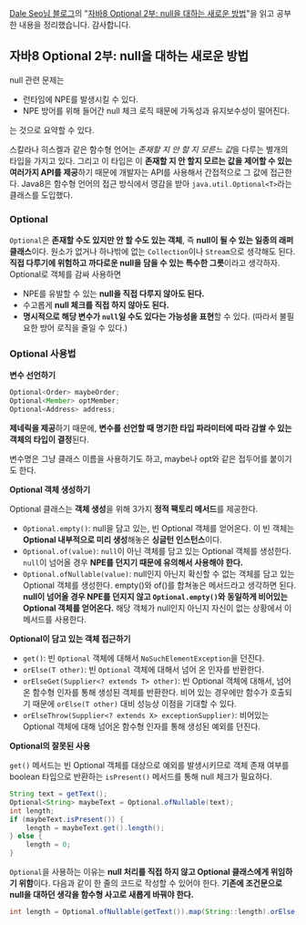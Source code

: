 [Dale Seo님 블로그](https://www.daleseo.com/)의 "[자바8 Optional 2부: null을 대하는 새로운 방법](https://www.daleseo.com/java8-optional-after/)"을 읽고 공부한 내용을 정리했습니다. 감사합니다.

## 자바8 Optional 2부: null을 대하는 새로운 방법

null 관련 문제는

- 런타임에 NPE를 발생시킬 수 있다.
- NPE 방어를 위해 들어간 null 체크 로직 때문에 가독성과 유지보수성이 떨어진다.

는 것으로 요약할 수 있다. 

스칼라나 히스켈과 같은 함수형 언어는 *존재할 지 안 할 지 모른느 값*을 다루는 별개의 타입을 가지고 있다. 그리고 이 타입은 이 **존재할 지 안 할지 모르는 값을 제어할 수 있는 여러가지 API를 제공**하기 때문에 개발자는 API를 사용해서 간접적으로 그 값에 접근한다. Java8은 함수형 언어의 접근 방식에서 영감을 받아 `java.util.Optional<T>`라는 클래스를 도입했다. 

### Optional

`Optional`은 **존재할 수도 있지만 안 할 수도 있는 객체**, 즉 **null이 될 수 있는 일종의 래퍼 클래스**이다. 원소가 없거나 하나밖에 없는 `Collection`이나 `Stream`으로 생각해도 된다. **직접 다루기에 위험하고 까다로운 null을 담을 수 있는 특수한 그릇**이라고 생각하자. Optional로 객체를 감싸 사용하면

- NPE를 유발할 수 있는 **null을 직접 다루지 않아도 된다.**
- 수고롭게 **null 체크를 직접 하지 않아도 된다.**
- **명시적으로 해당 변수가 `null`일 수도 있다는 가능성을 표현**할 수 있다. (따라서 불필요한 방어 로직을 줄일 수 있다.)

### Optional 사용법

**변수 선언하기**

```java
Optional<Order> maybeOrder;
Optional<Member> optMember;
Optional<Address> address;
```

**제네릭을 제공**하기 때문에, **변수를 선언할 때 명기한 타입 파라미터에 따라 감쌀 수 있는 객체의 타입이 결정**된다. 

변수명은 그냥 클래스 이름을 사용하기도 하고, maybe나 opt와 같은 접두어를 붙이기도 한다.

**Optional 객체 생성하기**

Optional 클래스는 **객체 생성**을 위해 3가지 **정적 팩토리 메서드**를 제공한다.

- `Optional.empty()`: null을 담고 있는, 빈 Optional 객체를 얻어온다. 이 빈 객체는 **Optional 내부적으로 미리 생성**해놓은 **싱글턴 인스턴스**이다.
- `Optional.of(value)`: `null`이 아닌 객체를 담고 있는 Optional 객체를 생성한다. `null`이 넘어올 경우 **NPE를 던지기 때문에 유의해서 사용해야 한다.**
- `Optional.ofNullable(value)`: null인지 아닌지 확신할 수 없는 객체를 담고 있는 Optional 객체를 생성한다. empty()와 of()를 합쳐놓은 메서드라고 생각하면 된다. **null이 넘어올 경우 NPE를 던지지 않고 `Optional.empty()`와 동일하게 비어있는 Optional 객체를 얻어온다.** 해당 객체가 null인지 아닌지 자신이 없는 상황에서 이 메서드를 사용한다. 

**Optional이 담고 있는 객체 접근하기**

- `get()`: 빈 `Optional` 객체에 대해서 `NoSuchElementException`을 던진다.
- `orElse(T other)`: 빈 `Optional` 객체에 대해서 넘어 온 인자를 반환한다.
- `orElseGet(Supplier<? extends T> other)`: 빈 Optional 객체에 대해서, 넘어온 함수형 인자를 통해 생성된 객체를 반환한다. 비어 있는 경우에만 함수가 호출되기 때문에 `orElse(T other)` 대비 성능상 이점을 기대할 수 있다.
- `orElseThrow(Supplier<? extends X> exceptionSupplier)`: 비어있는 Optional 객체에 대해 넘어온 함수형 인자를 통해 생성된 예외를 던진다. 

**Optional의 잘못된 사용**

`get()` 메서드는 빈 Optional 객체를 대상으로 예외를 발생시키므로 객체 존재 여부를 boolean 타입으로 반환하는 `isPresent()` 메서드를 통해 null 체크가 필요하다.

```java
String text = getText();
Optional<String> maybeText = Optional.ofNullable(text);
int length;
if (maybeText.isPresent()) {
	length = maybeText.get().length();
} else {
	length = 0;
}
```

`Optional`을 사용하는 이유는 **null 처리를 직접 하지 않고 Optional 클래스에게 위임하기 위함**이다.  다음과 같이 한 줄의 코드로 작성할 수 있어야 한다. **기존에 조건문으로 null을 대하던 생각을 함수형 사고로 새롭게 바꿔야 한다.**

```java
int length = Optional.ofNullable(getText()).map(String::length).orElse(0);
```

